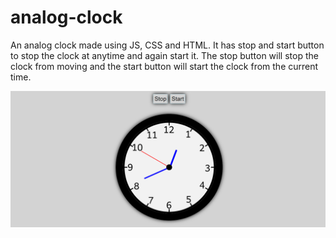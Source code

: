 # analog-clock
An analog clock made using JS, CSS and HTML. It has stop and start button to stop the clock at anytime and again start it. The stop button will stop the clock from moving and the start button will start the clock from the current time.

![](images/analog-clock.png)
